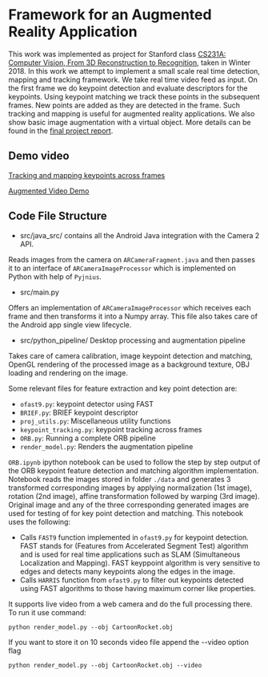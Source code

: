 # Framework for an Augmented Reality Application

This work was implemented as project for Stanford class [CS231A: Computer Vision, From 3D Reconstruction to Recognition](https://web.stanford.edu/class/cs231a/), taken in Winter 2018. In this work we attempt to implement a small scale real time detection,
mapping and tracking framework. We take real time video feed as input.
On the first frame we do keypoint detection and evaluate descriptors for
the keypoints. Using keypoint matching we track these points in the
subsequent frames. New points are added as they are detected in the
frame. Such tracking and mapping is useful for augmented reality
applications. We also show basic image augmentation with a virtual
object. More details can be found in the [final project report](https://github.com/beeRitu/Parallel-Tracking-and-Mapping-PTAM/blob/master/Final_Report.pdf).

## Demo video

[Tracking and mapping keypoints across frames](https://youtu.be/tlSAWjjdVRA) 

[Augmented Video Demo](https://youtu.be/0qT57X_Es4A)

## Code File Structure

* src/java_src/ contains all the Android Java integration with the
  Camera 2 API.

Reads images from the camera on `ARCameraFragment.java` and then
passes it to an interface of `ARCameraImageProcessor` which is
implemented on Python with help of `Pyjnius`.

* src/main.py

Offers an implementation of `ARCameraImageProcessor` which receives
each frame and then transforms it into a Numpy array. This file also
takes care of the Android app single view lifecycle.

* src/python_pipeline/ Desktop processing and augmentation pipeline

Takes care of camera calibration, image keypoint detection and
matching, OpenGL rendering of the processed image as a background
texture, OBJ loading and rendering on the image.

Some relevant files for feature extraction and key point detection are:
- `ofast9.py`: keypoint detector using FAST
- `BRIEF.py`: BRIEF keypoint descriptor
- `proj_utils.py`: Miscellaneous utility functions
- `keypoint_tracking.py`: keypoint tracking across frames
- `ORB.py`: Running a complete  ORB pipeline
- `render_model.py`: Renders the augmentation pipeline

`ORB.ipynb` ipython notebook can be used to follow the step by step output of the ORB keypoint feature detection and matching algorithm implementation. Notebook reads the images stored in folder `./data` and generates 3 transformed corresponding images by applying normalization (1st image), rotation (2nd image), affine transformation followed by warping (3rd image). Original image and any of the three corresponding generated images are used for testing of for key point detection and matching. This notebook uses the following:
- Calls `FAST9` function implemented in `ofast9.py` for keypoint detection. FAST stands for (Features from Accelerated Segment Test) algorithm and is used for real time applications such as SLAM (Simultaneous Localization and Mapping). FAST keyppoint algorithm is very sensitive to edges and detects many keypoints along the edges in the image.
- Calls `HARRIS` function from `ofast9.py` to filter out keypoints detected using FAST algorithms to those having maximum corner like properties. 

It supports live video from a web camera and do the full
processing there. To run it use command:
```
python render_model.py --obj CartoonRocket.obj
```

If you want to store it on 10 seconds video file append the --video option
flag

```
python render_model.py --obj CartoonRocket.obj --video
```
